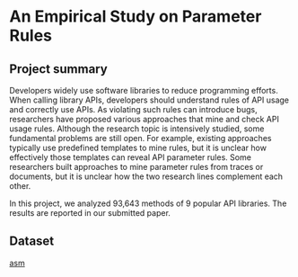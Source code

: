 # An Empirical Study on Parameter Rules

## Project summary
Developers widely use software libraries to reduce programming efforts. When calling library APIs, developers should understand
rules of API usage and correctly use APIs. As violating such rules can introduce bugs, researchers have proposed various approaches
that mine and check API usage rules. Although the research topic is intensively studied, some fundamental problems are still open.
For example, existing approaches typically use predefined templates to mine rules, but it is unclear how effectively those templates can
reveal API parameter rules. Some researchers built approaches to mine parameter rules from traces or documents, but it is unclear how
the two research lines complement each other. 

In this project, we analyzed 93,643 methods of 9 popular API libraries. The results are reported in our submitted paper. 

## Dataset
[asm](/asm.rar)
